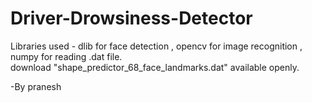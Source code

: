 # Driver-Drowsiness-Detector
Libraries used - dlib for face detection , opencv for image recognition , numpy for reading .dat file.</br>
download "shape_predictor_68_face_landmarks.dat" available openly.

-By pranesh
